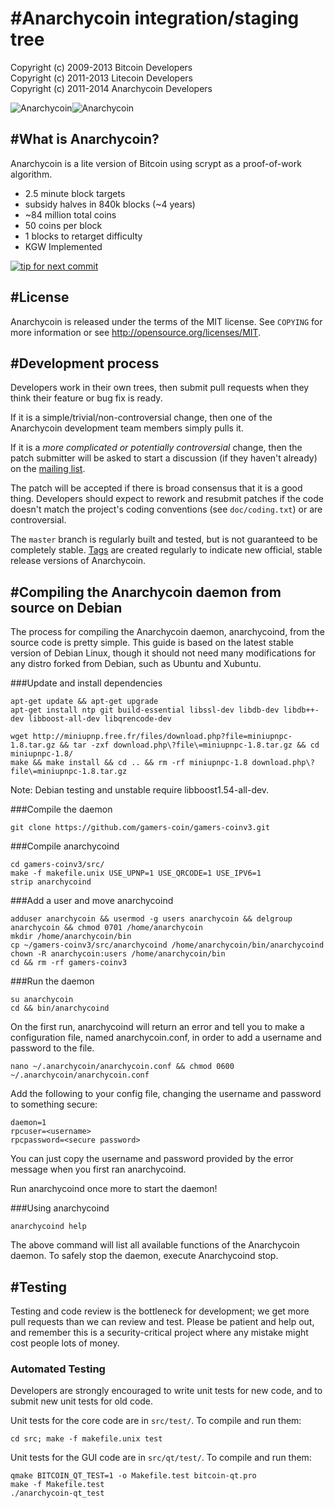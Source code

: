 #Anarchycoin integration/staging tree
================================
Copyright (c) 2009-2013 Bitcoin Developers<br>
Copyright (c) 2011-2013 Litecoin Developers<br>
Copyright (c) 2011-2014 Anarchycoin Developers<br>

![Anarchycoin](https://raw.githubusercontent.com/gamers-coin/gamers-coinv3/01d1ca6d63b565ea46dcee3b6552b030d57d1187/src/qt/res/icons/bitcoin.png)![Anarchycoin](http://i.imgur.com/Nfb8DQx.png)

#What is Anarchycoin?
----------------

Anarchycoin is a lite version of Bitcoin using scrypt as a proof-of-work algorithm.
 - 2.5 minute block targets
 - subsidy halves in 840k blocks (~4 years)
 - ~84 million total coins
 - 50 coins per block
 - 1 blocks to retarget difficulty
 - KGW Implemented

[![tip for next commit](http://game4commit.gamers-coin.org/projects/12.svg)](http://game4commit.gamers-coin.org/projects/12)

#License
-------

Anarchycoin is released under the terms of the MIT license. See `COPYING` for more
information or see http://opensource.org/licenses/MIT.

#Development process
-------------------

Developers work in their own trees, then submit pull requests when they think
their feature or bug fix is ready.

If it is a simple/trivial/non-controversial change, then one of the Anarchycoin
development team members simply pulls it.

If it is a *more complicated or potentially controversial* change, then the patch
submitter will be asked to start a discussion (if they haven't already) on the
[mailing list](http://sourceforge.net/mailarchive/forum.php?forum_name=bitcoin-development).

The patch will be accepted if there is broad consensus that it is a good thing.
Developers should expect to rework and resubmit patches if the code doesn't
match the project's coding conventions (see `doc/coding.txt`) or are
controversial.

The `master` branch is regularly built and tested, but is not guaranteed to be
completely stable. [Tags](https://github.com/bitcoin/bitcoin/tags) are created
regularly to indicate new official, stable release versions of Anarchycoin.

#Compiling the Anarchycoin daemon from source on Debian
-----------------------------------------------------
The process for compiling the Anarchycoin daemon, anarchycoind, from the source code is pretty simple. This guide is based on the latest stable version of Debian Linux, though it should not need many modifications for any distro forked from Debian, such as Ubuntu and Xubuntu.

###Update and install dependencies

```
apt-get update && apt-get upgrade
apt-get install ntp git build-essential libssl-dev libdb-dev libdb++-dev libboost-all-dev libqrencode-dev

wget http://miniupnp.free.fr/files/download.php?file=miniupnpc-1.8.tar.gz && tar -zxf download.php\?file\=miniupnpc-1.8.tar.gz && cd miniupnpc-1.8/
make && make install && cd .. && rm -rf miniupnpc-1.8 download.php\?file\=miniupnpc-1.8.tar.gz
```
Note: Debian testing and unstable require libboost1.54-all-dev.

###Compile the daemon
```
git clone https://github.com/gamers-coin/gamers-coinv3.git
```

###Compile anarchycoind
```
cd gamers-coinv3/src/
make -f makefile.unix USE_UPNP=1 USE_QRCODE=1 USE_IPV6=1
strip anarchycoind
```

###Add a user and move anarchycoind
```
adduser anarchycoin && usermod -g users anarchycoin && delgroup anarchycoin && chmod 0701 /home/anarchycoin
mkdir /home/anarchycoin/bin
cp ~/gamers-coinv3/src/anarchycoind /home/anarchycoin/bin/anarchycoind
chown -R anarchycoin:users /home/anarchycoin/bin
cd && rm -rf gamers-coinv3
```

###Run the daemon
```
su anarchycoin
cd && bin/anarchycoind
```

On the first run, anarchycoind will return an error and tell you to make a configuration file, named anarchycoin.conf, in order to add a username and password to the file.
```
nano ~/.anarchycoin/anarchycoin.conf && chmod 0600 ~/.anarchycoin/anarchycoin.conf
```
Add the following to your config file, changing the username and password to something secure: 
```
daemon=1
rpcuser=<username>
rpcpassword=<secure password>
```

You can just copy the username and password provided by the error message when you first ran anarchycoind.

Run anarchycoind once more to start the daemon! 

###Using anarchycoind
```
anarchycoind help
```

The above command will list all available functions of the Anarchycoin daemon. To safely stop the daemon, execute Anarchycoind stop. 

#Testing
-------

Testing and code review is the bottleneck for development; we get more pull
requests than we can review and test. Please be patient and help out, and
remember this is a security-critical project where any mistake might cost people
lots of money.

### Automated Testing

Developers are strongly encouraged to write unit tests for new code, and to
submit new unit tests for old code.

Unit tests for the core code are in `src/test/`. To compile and run them:

    cd src; make -f makefile.unix test

Unit tests for the GUI code are in `src/qt/test/`. To compile and run them:

    qmake BITCOIN_QT_TEST=1 -o Makefile.test bitcoin-qt.pro
    make -f Makefile.test
    ./anarchycoin-qt_test

